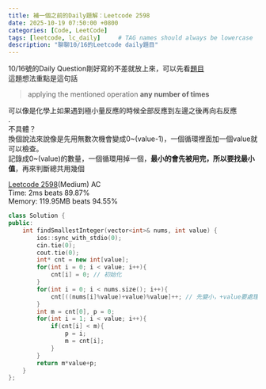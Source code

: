 ```yaml
---
title: 補一個之前的Daily題解：Leetcode 2598
date: 2025-10-19 07:50:00 +0800
categories: [Code, LeetCode]
tags: [leetcode, lc_daily]     # TAG names should always be lowercase
description: "聊聊10/16的Leetcode daily題目"
---
```


10/16號的Daily Question剛好寫的不差就放上來，可以先看[題目](https://leetcode.com/problems/smallest-missing-non-negative-integer-after-operations/)  
這題想法重點是這句話

> applying the mentioned operation **any number of times**

可以像是化學上如果遇到極小量反應的時候全部反應到左邊之後再向右反應  
.  
不具體？  
換個說法來說像是先用無數次機會變成0~(value-1)，一個循環裡面加一個value就可以檢查。  
記錄成0~(value)的數量，一個循環用掉一個，**最小的會先被用完，所以要找最小值**，再來判斷總共用幾個

[Leetcode 2598](https://leetcode.com/problems/smallest-missing-non-negative-integer-after-operations/)(Medium) AC  
Time: 2ms beats 89.87%  
Memory: 119.95MB beats 94.55%
```c++
class Solution {
public:
    int findSmallestInteger(vector<int>& nums, int value) {
        ios::sync_with_stdio(0);
        cin.tie(0);
        cout.tie(0);
        int* cnt = new int[value];
        for(int i = 0; i < value; i++){
            cnt[i] = 0; // 初始化
        }
        for(int i = 0; i < nums.size(); i++){
            cnt[((nums[i]%value)+value)%value]++; // 先變小，+value要處理負數
        }
        int m = cnt[0], p = 0;
        for(int i = 1; i < value; i++){
            if(cnt[i] < m){
                p = i;
                m = cnt[i];
            }
        }
        return m*value+p;
    }
};
```
